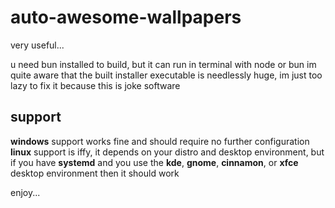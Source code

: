 # auto-awesome-wallpapers
very useful...

u need bun installed to build, but it can run in terminal with node or bun
im quite aware that the built installer executable is needlessly huge, im just too lazy to fix it because this is joke software

## support
**windows** support works fine and should require no further configuration
**linux** support is iffy, it depends on your distro and desktop environment, but if you have **systemd** and you use the **kde**, **gnome**, **cinnamon**, or **xfce** desktop environment then it should work

enjoy...
